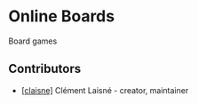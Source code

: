 # Online Boards

Board games

## Contributors

- [[claisne]](https://github.com/claisne) Clément Laisné - creator, maintainer
